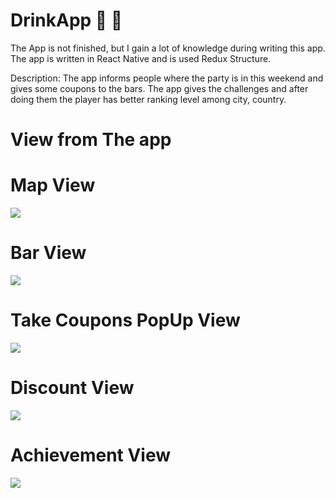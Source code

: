 # DrinkApp :beers: :bridge_at_night:

The App is not finished, but I gain a lot of knowledge during writing this app. The app is written in React Native and is used Redux Structure. 

Description: The app informs people where the party is in this weekend and gives some coupons to the bars. The app gives the challenges and after doing them the player has better ranking level among city, country.

# View from The app
# Map View
![](screens/viewMap.jpg)

# Bar View
![](screens/viewPoint.jpg)

# Take Coupons PopUp View
![](screens/popUpStart.jpg)

# Discount View
![](screens/viewDiscount.jpg)

# Achievement View
![](screens/viewAchievemnets.jpg)
